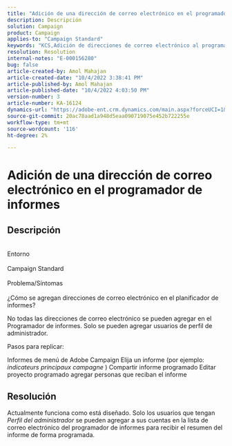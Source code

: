 ```yaml
---
title: "Adición de una dirección de correo electrónico en el programador de informes"
description: Descripción
solution: Campaign
product: Campaign
applies-to: "Campaign Standard"
keywords: "KCS,Adición de direcciones de correo electrónico al programador de informes"
resolution: Resolution
internal-notes: "E-000156280"
bug: false
article-created-by: Amol Mahajan
article-created-date: "10/4/2022 3:38:41 PM"
article-published-by: Amol Mahajan
article-published-date: "10/4/2022 4:03:50 PM"
version-number: 3
article-number: KA-16124
dynamics-url: "https://adobe-ent.crm.dynamics.com/main.aspx?forceUCI=1&pagetype=entityrecord&etn=knowledgearticle&id=05b8cb9b-fa43-ed11-bba2-002248086a73"
source-git-commit: 20ac78aad1a948d5eaa090719075e452b722255e
workflow-type: tm+mt
source-wordcount: '116'
ht-degree: 2%

---
```


# Adición de una dirección de correo electrónico en el programador de informes

## Descripción

<br>Entorno <br><br>
Campaign Standard
<br><br>Problema/Síntomas<br><br>
¿Cómo se agregan direcciones de correo electrónico en el planificador de informes?

No todas las direcciones de correo electrónico se pueden agregar en el Programador de informes. Solo se pueden agregar usuarios de perfil de administrador.

Pasos para replicar:

Informes de menú de Adobe Campaign Elija un informe (por ejemplo: *indicateurs principaux campagne* ) Compartir informe programado Editar proyecto programado agregar personas que reciban el informe


## Resolución


Actualmente funciona como está diseñado. Solo los usuarios que tengan *Perfil del administrador* se pueden agregar a sus cuentas en la lista de correo electrónico del programador de informes para recibir el resumen del informe de forma programada.




